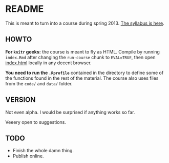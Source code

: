 # README

This is meant to turn into a course during spring 2013. [The syllabus is here](syllabus.pdf).

## HOWTO

__For `knitr` geeks:__ the course is meant to fly as HTML. Compile by running `index.Rmd` after changing the `run-course` chunk to `EVAL=TRUE`, then open [index.html](syllabus.html) locally in any decent browser.

__You need to run the `.Rprofile`__ contained in the directory to define some of the functions found in the rest of the material. The course also uses files from the `code/` and `data/` folder.

## VERSION

Not even alpha. I would be surprised if anything works so far.

Veeery open to suggestions.

## TODO

- Finish the whole damn thing.
- Publish online.
